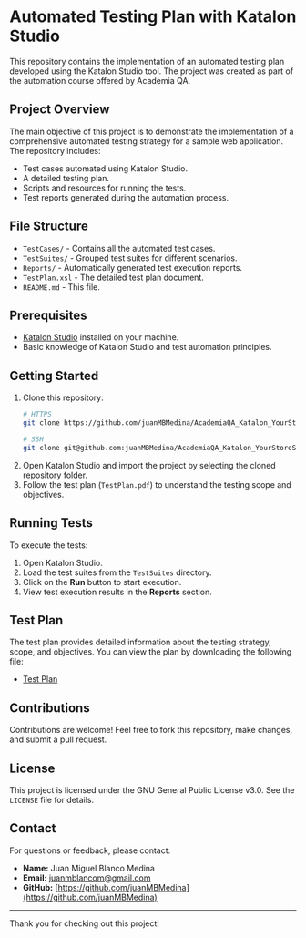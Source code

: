 # Automated Testing Plan with Katalon Studio

This repository contains the implementation of an automated testing plan developed using the Katalon Studio tool. The project was created as part of the automation course offered by Academia QA.

## Project Overview

The main objective of this project is to demonstrate the implementation of a comprehensive automated testing strategy for a sample web application. The repository includes:

- Test cases automated using Katalon Studio.
- A detailed testing plan.
- Scripts and resources for running the tests.
- Test reports generated during the automation process.

## File Structure

- `TestCases/` - Contains all the automated test cases.
- `TestSuites/` - Grouped test suites for different scenarios.
- `Reports/` - Automatically generated test execution reports.
- `TestPlan.xsl` - The detailed test plan document.
- `README.md` - This file.

## Prerequisites

- [Katalon Studio](https://www.katalon.com/download/) installed on your machine.
- Basic knowledge of Katalon Studio and test automation principles.

## Getting Started

1. Clone this repository:
   ```bash
   # HTTPS
   git clone https://github.com/juanMBMedina/AcademiaQA_Katalon_YourStoreSite.git

   # SSH
   git clone git@github.com:juanMBMedina/AcademiaQA_Katalon_YourStoreSite.git
   ```
2. Open Katalon Studio and import the project by selecting the cloned repository folder.
3. Follow the test plan (`TestPlan.pdf`) to understand the testing scope and objectives.

## Running Tests

To execute the tests:

1. Open Katalon Studio.
2. Load the test suites from the `TestSuites` directory.
3. Click on the **Run** button to start execution.
4. View test execution results in the **Reports** section.

## Test Plan

The test plan provides detailed information about the testing strategy, scope, and objectives. You can view the plan by downloading the following file:

- [Test Plan](https://github.com/juanMBMedina/AcademiaQA_Katalon_YourStoreSite/blob/main/TestPlan.xlsx)

## Contributions

Contributions are welcome! Feel free to fork this repository, make changes, and submit a pull request.

## License

This project is licensed under the GNU General Public License v3.0. See the `LICENSE` file for details.

## Contact

For questions or feedback, please contact:

- **Name:** Juan Miguel Blanco Medina
- **Email:** juanmblancom@gmail.com
- **GitHub:** [https://github.com/juanMBMedina](https://github.com/juanMBMedina)

---

Thank you for checking out this project!
